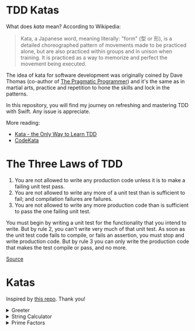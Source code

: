 # TDD Katas

What does _kata_ mean? According to Wikipedia:

> Kata, a Japanese word, meaning literally: "form" (型 or 形), is a detailed choreographed pattern of movements made to be practiced alone, but are also practiced within groups and in unison when training. It is practiced as a way to memorize and perfect the movement being executed.

The idea of kata for software development was originally coined by Dave Thomas (co-author of [The Pragmatic Programmer](https://www.amazon.co.uk/dp/020161622X/ref=cm_sw_em_r_mt_dp_U_nzvyDbJTKJR59)) and it's the same as in martial arts, practice and repetition to hone the skills and lock in the patterns.

In this repository, you will find my journey on refreshing and mastering TDD with Swift. Any issue is appreciate.

More reading:

* [Kata - the Only Way to Learn TDD](http://www.peterprovost.org/blog/2012/05/02/kata-the-only-way-to-learn-tdd/)
* [CodeKata](http://codekata.com/)

# The Three Laws of TDD

1. You are not allowed to write any production code unless it is to make a failing unit test pass.
2. You are not allowed to write any more of a unit test than is sufficient to fail; and compilation failures are failures.
3. You are not allowed to write any more production code than is sufficient to pass the one failing unit test.

You must begin by writing a unit test for the functionality that you intend to write. But by rule 2, you can't write very much of that unit test. As soon as the unit test code fails to compile, or fails an assertion, you must stop and write production code. But by rule 3 you can only write the production code that makes the test compile or pass, and no more.

[Source](http://butunclebob.com/ArticleS.UncleBob.TheThreeRulesOfTdd)

# Katas
Inspired by [this repo](https://github.com/wix/tdd-katas). Thank you!

<details>
  <summary>Greeter</summary>
  <p>

    PR: https://github.com/migfabio/swift-tdd-katas/pull/1

    1. Write a `Greeter` class with `greet` function that receives a `name` as input and outputs `Hello <name>`. The signature of `greet` should not change throughout the kata. You are allowed to construct `Greeter` object as you please.
    2. `greet` trims the input
    3. `greet` capitalizes the first letter of the `name`
    4. `greet` returns `Good morning <name>` when the time is 06:00-12:00
    5. `greet` returns `Good evening <name>` when the time is 18:00-22:00
    6. `greet` returns `Good night <name>` when the time is 22:00-06:00

  </p>
</details>

<details>
  <summary>String Calculator</summary>
  <p>
    
    PR: https://github.com/migfabio/swift-tdd-katas/pull/2
    
    Write a method `add` under an object `StringCalculator` that, given a delimited string, returns the sum of the numbers in the string.
    1. An empty string returns zero `'' => 0`
    2. A single number returns the value `'1' => 1` `'2' => 2`
    3. Two numbers, comma delimited, returns the sum `'1,2' => 3` `'10,20' => 30`
    4. Two numbers, newline delimited, returns the sum `'1\n2' => 3`
    5. Three numbers, delimited either way, returns the sum `'1\n2,3\n4' => 10`
    6. Negative numbers throw an exception with the message `'-1,2,-3' => 'Negatives not allowed: -1,-3'`
    7. Numbers greater than 1000 are ignored
    8. A single char delimiter can be defined on the first line starting with `//` (e.g `//#\n1#2` for a ‘#’ as the delimiter)
    9. A multi char delimiter can be defined on the first line starting with `//` (e.g. `//###\n1###2` for ‘###’ as the delimiter)
    
  </p>
</details>

<details>
  <summary>Prime Factors</summary>
  <p>
    
    PR: https://github.com/migfabio/swift-tdd-katas/pull/3
    
    Write a function `generate` under a module `PrimeFactors` that, given an integer, returns the list containing the prime factors in numerical sequence.

	- 1 should return `[]`
	- 2 should return `[2]`
	- 3 should return `[3]`
	- 4 should return `[2,2]`
	- 5 should return `[5]`
	- 6 should return `[2,3]`
	- 7 should return `[7]`
	- 8 should return `[2,2,2]`
	- 9 should return `[3,3]`
	- 13860 should return `[2,2,3,3,5,7,11]`
    
  </p>
</details>
